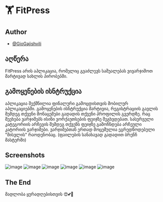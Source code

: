 # 🏋️‍ FitPress



## Author

- [@GioGajishvili](https://github.com/GioGajishvili)


## აღწერა
FitPress არის აპლიკაცია, რომელიც გვაძლევს საშუალებას ვივარჯიშოთ მარტივად სახლის პირობებში.
## გამოყენების ისნტრუქცია
აპლიკაცია შექმნილია ფინალური გამოცდისთვის მობილურ აპლიკაციებში.
გამოყენების ისნტრუქცია მარტივია, რეგისტრაციის გავლის შემდეგ თქვენი მონაცემები გადადის თქვენი პროფილის გვერდზე.
რაც შეეხება ვარჯიშებს ისინი ვორქაუთსების ფეიჯზე შეგხვდებათ. სასურველი კატეგორიის არჩევის შემდეგ თქვენს ფეიჯზე გამოჩნდება არჩეული კატორიის ვარჯიშები. ვარჯიშებთან ერთად მოცემულია ეგრედწოდებული "მისვლის"  რაოდენობაც. (ფაილების სანახავად გადადით ბრენჩ მასტერში)
## Screenshots

![image](https://user-images.githubusercontent.com/93405662/149770615-74953603-cdeb-46df-ada7-7449a9e3c5df.png) ![image](https://user-images.githubusercontent.com/93405662/149770868-4511a852-35a9-4eb9-a1bf-b1f3b239d1c7.png) ![image](https://user-images.githubusercontent.com/93405662/149770012-42e4068e-a1d8-4653-a4e4-918111835057.png) ![image](https://user-images.githubusercontent.com/93405662/149770999-db0bc65b-0ccd-42f4-a478-b70cac88ee8c.png) ![image](https://user-images.githubusercontent.com/93405662/149770740-0677ff51-469f-4f4b-9da2-62538b35c5e8.png) ![image](https://user-images.githubusercontent.com/93405662/149774204-6cba5acf-a083-499a-831a-c1e93c40afc5.png)

## The End
მადლობა ყურადღებისთვის 😍💕🚀
